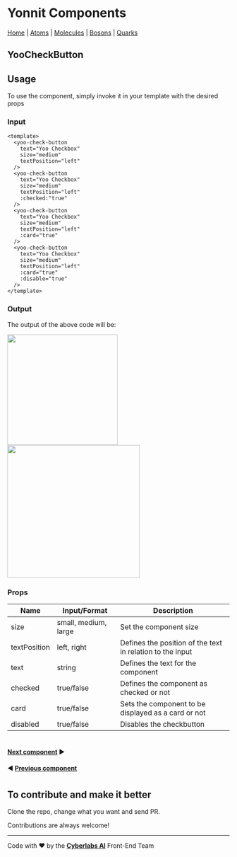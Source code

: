 # Yonnit Components

[Home](https://github.com/Yoonit-Labs/vue-yoonit-components/blob/development/README.md) | [Atoms](https://github.com/Yoonit-Labs/vue-yoonit-components/blob/development/README.md#atoms) | [Molecules](https://github.com/Yoonit-Labs/vue-yoonit-components/blob/development/README.md#molecules) | [Bosons](https://github.com/Yoonit-Labs/vue-yoonit-components/blob/development/README.md#bosons) | [Quarks](https://github.com/Yoonit-Labs/vue-yoonit-components/blob/development/README.md#quarks)

## YooCheckButton

## Usage

To use the component, simply invoke it in your template with the desired props

### Input
```vue
<template>
  <yoo-check-button
    text="Yoo Checkbox"
    size="medium"
    textPosition="left" 
  />
  <yoo-check-button
    text="Yoo Checkbox"
    size="medium"
    textPosition="left" 
    :checked:"true"
  />
  <yoo-check-button
    text="Yoo Checkbox"
    size="medium"
    textPosition="left"
    :card="true"
  />
  <yoo-check-button
    text="Yoo Checkbox"
    size="medium"
    textPosition="left"
    :card="true"
    :disable="true"
  />
</template>
```
### Output

The output of the above code will be:

<img src="https://github.com/Yoonit-Labs/vue-yoonit-components/blob/feature/readme/public/readme-img/checkbox.png" width="250">
<img src="https://github.com/Yoonit-Labs/vue-yoonit-components/blob/feature/readme/public/readme-img/checkbox-card.png" width="300">

### Props

| Name               | Input/Format                                  | Description                                                                 |
| -                  | -                                             | -                                                                           |
| size               | small, medium, large                          | Set the component size                                                      |
| textPosition       | left, right                                   | Defines the position of the text in relation to the input                   |
| text               | string                                        | Defines the text for the component                                          |
| checked            | true/false                                    | Defines the component as checked or not                                     |
| card               | true/false                                    | Sets the component to be displayed as a card or not                         |
| disabled           | true/false                                    | Disables the checkbutton                                                    |

#

 #### [**Next component**](https://github.com/Yoonit-Labs/vue-yoonit-components/blob/feature/readme/src/components/atoms/Icon/Icon.readme.md) :arrow_forward:

 #### :arrow_backward: [**Previous component**](https://github.com/Yoonit-Labs/vue-yoonit-components/blob/feature/readme/src/components/atoms/Buttom/Button.readme.md)

#

## To contribute and make it better

Clone the repo, change what you want and send PR.

Contributions are always welcome!

---

Code with ❤ by the [**Cyberlabs AI**](https://cyberlabs.ai/) Front-End Team
